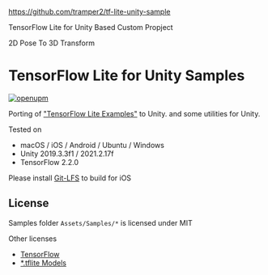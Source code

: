 https://github.com/tramper2/tf-lite-unity-sample

TensorFlow Lite for Unity Based Custom Propject

2D Pose To 3D Transform

# TensorFlow Lite for Unity Samples

[![openupm](https://img.shields.io/npm/v/com.github.asus4.tflite?label=openupm&registry_uri=https://package.openupm.com)](https://openupm.com/packages/com.github.asus4.tflite/)

Porting of ["TensorFlow Lite Examples"](https://www.tensorflow.org/lite/examples) to Unity. and some utilities for Unity.

Tested on 
- macOS / iOS / Android / Ubuntu / Windows  
- Unity 2019.3.3f1  / 2021.2.17f
- TensorFlow 2.2.0  

Please install [Git-LFS](https://git-lfs.github.com/) to build for iOS 

## License

Samples folder `Assets/Samples/*` is licensed under MIT

Other licenses

- [TensorFlow](https://github.com/tensorflow/tensorflow/blob/master/LICENSE)
- [*.tflite Models](https://www.tensorflow.org/lite/models)

